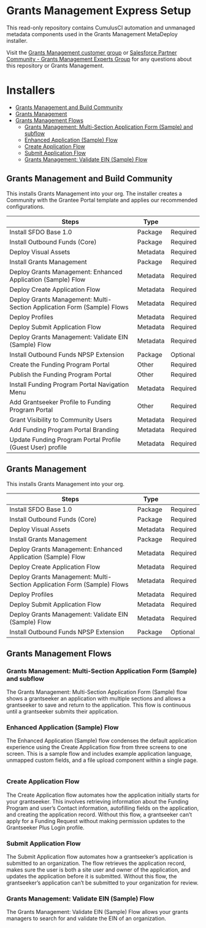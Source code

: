 # Grants Management Express Setup

This read-only repository contains CumulusCI automation and unmanaged metadata components used in the Grants Management MetaDeploy installer.

Visit the [Grants Management customer group](https://trailhead.salesforce.com/trailblazer-community/groups/0F94S000000GvrgSAC) or [Salesforce Partner Community - Grants Management Experts Group](https://partners.salesforce.com/_ui/core/chatter/groups/GroupProfilePage?g=0F94V000000LpYeSAK) for any questions about this repository or Grants Management.

# Installers

- [Grants Management and Build Community](#Grants-Management-and-Build-Community)
- [Grants Management](#Grants-Management)
- [Grants Management Flows](#Grants-Management-Flows)
  - [Grants Management: Multi-Section Application Form (Sample) and subflow](#Grants-Management-Multi-Section-Application-Form-Sample-and-subflow)
  - [Enhanced Application (Sample) Flow](#Enhanced-Application-Sample-Flow)
  - [Create Application Flow](#Create-Application-Flow)
  - [Submit Application Flow](#Submit-Application-Flow)
  - [Grants Management: Validate EIN (Sample) Flow](#Grants-Management-Validate-EIN-Sample-Flow)

## Grants Management and Build Community

This installs Grants Management into your org. The installer creates a Community with the Grantee Portal template and applies our recommended configurations.

| Steps                                                                   | Type     |          |
| ----------------------------------------------------------------------- | -------- | -------- |
| Install SFDO Base 1.0                                                   | Package  | Required |
| Install Outbound Funds (Core)                                           | Package  | Required |
| Deploy Visual Assets                                                    | Metadata | Required |
| Install Grants Management                                               | Package  | Required |
| Deploy Grants Management: Enhanced Application (Sample) Flow            | Metadata | Required |
| Deploy Create Application Flow                                          | Metadata | Required |
| Deploy Grants Management: Multi-Section Application Form (Sample) Flows | Metadata | Required |
| Deploy Profiles                                                         | Metadata | Required |
| Deploy Submit Application Flow                                          | Metadata | Required |
| Deploy Grants Management: Validate EIN (Sample) Flow                    | Metadata | Required |
| Install Outbound Funds NPSP Extension                                   | Package  | Optional |
| Create the Funding Program Portal                                       | Other    | Required |
| Publish the Funding Program Portal                                      | Other    | Required |
| Install Funding Program Portal Navigation Menu                          | Metadata | Required |
| Add Grantseeker Profile to Funding Program Portal                       | Other    | Required |
| Grant Visibility to Community Users                                     | Metadata | Required |
| Add Funding Program Portal Branding                                     | Metadata | Required |
| Update Funding Program Portal Profile (Guest User) profile              | Metadata | Required |

## Grants Management

This installs Grants Management into your org.

| Steps                                                                   | Type     |          |
| ----------------------------------------------------------------------- | -------- | -------- |
| Install SFDO Base 1.0                                                   | Package  | Required |
| Install Outbound Funds (Core)                                           | Package  | Required |
| Deploy Visual Assets                                                    | Metadata | Required |
| Install Grants Management                                               | Package  | Required |
| Deploy Grants Management: Enhanced Application (Sample) Flow            | Metadata | Required |
| Deploy Create Application Flow                                          | Metadata | Required |
| Deploy Grants Management: Multi-Section Application Form (Sample) Flows | Metadata | Required |
| Deploy Profiles                                                         | Metadata | Required |
| Deploy Submit Application Flow                                          | Metadata | Required |
| Deploy Grants Management: Validate EIN (Sample) Flow                    | Metadata | Required |
| Install Outbound Funds NPSP Extension                                   | Package  | Optional |

## Grants Management Flows

### Grants Management: Multi-Section Application Form (Sample) and subflow

The Grants Management: Multi-Section Application Form (Sample) flow shows a grantseeker an application with multiple sections and allows a grantseeker to save and return to the application. This flow is continuous until a grantseeker submits their application.

### Enhanced Application (Sample) Flow

The Enhanced Application (Sample) flow condenses the default application experience using the Create Application flow from three screens to one screen. This is a sample flow and includes example application language, unmapped custom fields, and a file upload component within a single page.

```
```

### Create Application Flow

The Create Application flow automates how the application initially starts for your grantseeker. This involves retrieving information about the Funding Program and user’s Contact information, autofilling fields on the application, and creating the application record. Without this flow, a grantseeker can’t apply for a Funding Request without making permission updates to the Grantseeker Plus Login profile.

### Submit Application Flow

The Submit Application flow automates how a grantseeker’s application is submitted to an organization. The flow retrieves the application record, makes sure the user is both a site user and owner of the application, and updates the application before it is submitted. Without this flow, the grantseeker’s application can’t be submitted to your organization for review.

### Grants Management: Validate EIN (Sample) Flow

The Grants Management: Validate EIN (Sample) Flow allows your grants managers to search for and validate the EIN of an organization.
